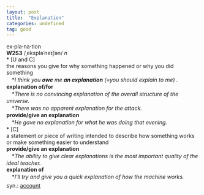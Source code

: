 ```yaml
---
layout: post
title:  "Explanation"
categories: undefined
tag: good
---
```

<DIV style="MARGIN: 0px 0px 5px">ex<B>·</B>pla<B>·</B>na<B>·</B>tion<BR><B>W2S3</B> /ˌekspləˈneɪʃən/ <I>n</I> <BR>* [U and C] <BR>the reasons you give for why something happened or why you did something<BR>　*<I>I think you <B>owe</B> me <B>an explanation</B> (=you should explain to me) .</I><BR><B>explanation of/for</B><BR>　*<I>There is no convincing explanation of the overall structure of the universe.</I><BR>　*<I>There was no apparent explanation for the attack.</I><BR><B>provide/give an explanation</B><BR>　*<I>He gave no explanation for what he was doing that evening.</I><BR>* [C] <BR>a statement or piece of writing intended to describe how something works or make something easier to understand<BR><B>provide/give an explanation</B><BR>　*<I>The ability to give clear explanations is the most important quality of the ideal teacher.</I><BR><B>explanation of</B><BR>　*<I>I'll try and give you a quick explanation of how the machine works.</I></DIV>
<DIV style="MARGIN: 0px 0px 5px">
<DIV style="MARGIN: 4px 0px">syn.: <A href="{{ site.baseurl }}/account"><U>account</U></A></DIV></DIV>
